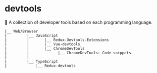 # devtools
:hammer: A collection of developer tools based on each programming language. 

```
|__ Web/Browser
|	      |__ JavaScript
|	      |	      |__ Redux-Devtools-Extensions
|	      |	      |__ Vue-devtools
|	      |	      |__ ChromeDevTools
|	      |				|__ ChromeDevTools: Code snippets
|	      |
|	      |__ TypeScript
|		      |__ Redux-devtools
```
